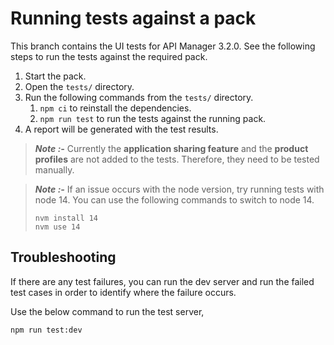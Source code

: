 # Running tests against a pack

This branch contains the UI tests for API Manager 3.2.0. See the following steps to run the tests against the required pack.

1. Start the pack.
2. Open the `tests/` directory.
3. Run the following commands from the `tests/` directory.
   1. `npm ci` to reinstall the dependencies.
   2. `npm run test` to run the tests against the running pack.
4. A report will be generated with the test results.

> **_Note :-_**
>  Currently the **application sharing feature** and the **product profiles** are not added to the tests. Therefore, they need to be tested manually.

> **_Note :-_**
>  If an issue occurs with the node version, try running tests with node 14. You can use the following commands to switch to node 14.
> ```
> nvm install 14
> nvm use 14
> ```

## Troubleshooting

If there are any test failures, you can run the dev server and run the failed test cases in order to identify where the failure occurs.

Use the below command to run the test server,

```
npm run test:dev
```
